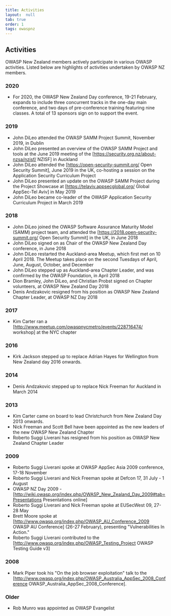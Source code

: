 ```yaml
---
title: Activities
layout:  null
tab: true
order: 1
tags: owaspnz
---
```


## Activities 

OWASP New Zealand members actively participate in various OWASP activities. Listed below are highlights of activities undertaken by OWASP NZ members.

### 2020

* For 2020, the OWASP New Zealand Day conference, 19-21 February, expands to include three concurrent tracks in the one-day main conference, and two days of pre-conference training featuring nine classes. A total of 13 sponsors sign on to support the event.

### 2019

* John DiLeo attended the OWASP SAMM Project Summit, November 2019, in Dublin
* John DiLeo presented an overview of the OWASP SAMM Project and tools at the June 2019 meeting of the [https://security.org.nz/about-nzsa/nzisf/ NZISF] in Auckland
* John DiLeo attended the [https://open-security-summit.org/ Open Security Summit], June 2019 in the UK, co-hosting a session on the Application Security Curriculum Project
* John DiLeo presented an update on the OWASP SAMM Project during the Project Showcase at [https://telaviv.appsecglobal.org/ Global AppSec-Tel Aviv] in May 2019
* John DiLeo became co-leader of the OWASP Application Security Curriculum Project in March 2019

### 2018 

* John DiLeo joined the OWASP Software Assurance Maturity Model (SAMM) project team, and attended the [https://2018.open-security-summit.org/ Open Security Summit] in the UK, in June 2018
* John DiLeo signed on as Chair of the OWASP New Zealand Day conference, in June 2018
* John DiLeo restarted the Auckland-area Meetup, which first met on 10 April 2018. The Meetup takes place on the second Tuesdays of April, June, August, October, and December
* John DiLeo stepped up as Auckland-area Chapter Leader, and was confirmed by the OWASP Foundation, in April 2018
* Dion Bramley, John DiLeo, and Christian Probst signed on Chapter volunteers, at OWASP New Zealand Day 2018 
* Denis Andzakovic resigned from his position as OWASP New Zealand Chapter Leader, at OWASP NZ Day 2018

### 2017

* Kim Carter ran a [http://www.meetup.com/owaspnycmetro/events/228716474/ workshop] at the NYC chapter

### 2016

* Kirk Jackson stepped up to replace Adrian Hayes for Wellington from New Zealand day 2016 onwards.

### 2014

* Denis Andzakovic stepped up to replace Nick Freeman for Auckland in March 2014

### 2013

* Kim Carter came on board to lead Christchurch from New Zealand Day 2013 onwards.
* Nick Freeman and Scott Bell have been appointed as the new leaders of the new OWASP New Zealand Chapter
* Roberto Suggi Liverani has resigned from his position as OWASP New Zealand Chapter Leader

### 2009

* Roberto Suggi Liverani spoke at OWASP AppSec Asia 2009 conference, 17-18 November
* Roberto Suggi Liverani and Nick Freeman spoke at Defcon 17, 31 July - 1 August
* OWASP NZ Day 2009 - [http://wiki.owasp.org/index.php/OWASP_New_Zealand_Day_2009#tab=Presentations Presentations online]
* Roberto Suggi Liverani and Nick Freeman spoke at EUSecWest 09, 27-28 May
* Brett Moore spoke at [http://www.owasp.org/index.php/OWASP_AU_Conference_2009 OWASP AU Conference] (26-27 February), presenting "Vulnerabilities In Action."
* Roberto Suggi Liverani contributed to the [http://www.owasp.org/index.php/OWASP_Testing_Project OWASP Testing Guide v3]

### 2008

* Mark Piper took his "On the job browser exploitation" talk to the [http://www.owasp.org/index.php/OWASP_Australia_AppSec_2008_Conference OWASP_Australia_AppSec_2008_Conference].

### Older

* Rob Munro was appointed as OWASP Evangelist
